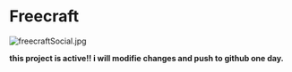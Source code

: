 # Freecraft

![freecraftSocial.jpg](https://s2.loli.net/2023/01/15/Ztu48beVmDMGCfn.jpg)

**this project is active!! i will modifie changes and push to github one day.**
